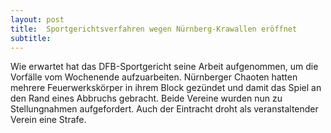 ```yaml
---
layout: post
title:  Sportgerichtsverfahren wegen Nürnberg-Krawallen eröffnet
subtitle:  
---
```


Wie erwartet hat das DFB-Sportgericht seine Arbeit aufgenommen, um die Vorfälle vom Wochenende aufzuarbeiten. Nürnberger Chaoten hatten mehrere Feuerwerkskörper in ihrem Block gezündet und damit das Spiel an den Rand eines Abbruchs gebracht. Beide Vereine wurden nun zu Stellungnahmen aufgefordert. Auch der Eintracht droht als veranstaltender Verein eine Strafe. 


